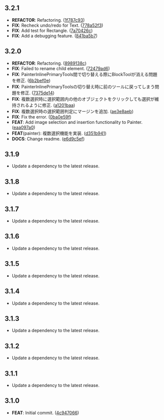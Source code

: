 ## 3.2.1

 - **REFACTOR**: Refactoring. ([1f787c93](https://github.com/mathrunet/flutter_masamune/commit/1f787c937c85f69f83233474b54e70d380944b33))
 - **FIX**: Recheck undo/redo for Text. ([778a52f3](https://github.com/mathrunet/flutter_masamune/commit/778a52f341af9e155718818d2a5b320fcb23f893))
 - **FIX**: Add test for Rectangle. ([7a70426c](https://github.com/mathrunet/flutter_masamune/commit/7a70426c22990267983ad652c2ba5a99dd318b81))
 - **FIX**: Add a debugging feature. ([841ba5b7](https://github.com/mathrunet/flutter_masamune/commit/841ba5b7b5d50918f5261ff16dc3cbe7cc8ece92))

## 3.2.0

 - **REFACTOR**: Refactoring. ([8989138c](https://github.com/mathrunet/flutter_masamune/commit/8989138cda02245934f5c2e88fad916742691c18))
 - **FIX**: Failed to rename child element. ([72479ad6](https://github.com/mathrunet/flutter_masamune/commit/72479ad66d1c740f8f149058f7d38333986c10ad))
 - **FIX**: PainterInlinePrimaryTools間で切り替える際にBlockToolが消える問題を修正. ([6b2bef0e](https://github.com/mathrunet/flutter_masamune/commit/6b2bef0e733ffe8fb1859bb05044be578c1db44a))
 - **FIX**: PainterInlinePrimaryToolsの切り替え時に前のツールに戻ってしまう問題を修正. ([7375de14](https://github.com/mathrunet/flutter_masamune/commit/7375de1497f0986d383764020a30aa1d27dfd935))
 - **FIX**: 複数選択時に選択範囲内の他のオブジェクトをクリックしても選択が維持されるように修正. ([a1201baa](https://github.com/mathrunet/flutter_masamune/commit/a1201baa280cb833037a57a4af77c17bac6870eb))
 - **FIX**: 複数選択時の選択範囲判定にマージンを追加. ([ae3e8aeb](https://github.com/mathrunet/flutter_masamune/commit/ae3e8aebe2b77f363ae8f474e842f9f4a002d9dc))
 - **FIX**: Fix the error. ([0ba0e59f](https://github.com/mathrunet/flutter_masamune/commit/0ba0e59f267747b598e361ff2a6c6553fd8fd619))
 - **FEAT**: Add image selection and insertion functionality to Painter. ([eaa097a0](https://github.com/mathrunet/flutter_masamune/commit/eaa097a0f4953185344ce7cb8af0d22319bdbbc6))
 - **FEAT**(painter): 複数選択機能を実装. ([d351b941](https://github.com/mathrunet/flutter_masamune/commit/d351b941bc1662897ca852e085a1412097d84e18))
 - **DOCS**: Change readme. ([e6d9c5ef](https://github.com/mathrunet/flutter_masamune/commit/e6d9c5efc21c16c3d2ccb404c6fd138c42b1149b))

## 3.1.9

 - Update a dependency to the latest release.

## 3.1.8

 - Update a dependency to the latest release.

## 3.1.7

 - Update a dependency to the latest release.

## 3.1.6

 - Update a dependency to the latest release.

## 3.1.5

 - Update a dependency to the latest release.

## 3.1.4

 - Update a dependency to the latest release.

## 3.1.3

 - Update a dependency to the latest release.

## 3.1.2

 - Update a dependency to the latest release.

## 3.1.1

 - Update a dependency to the latest release.

## 3.1.0

 - **FEAT**: Initial commit. ([4c947066](https://github.com/mathrunet/flutter_masamune/commit/4c947066d24f39e74d0501ca99e51ce66f4f5972))

